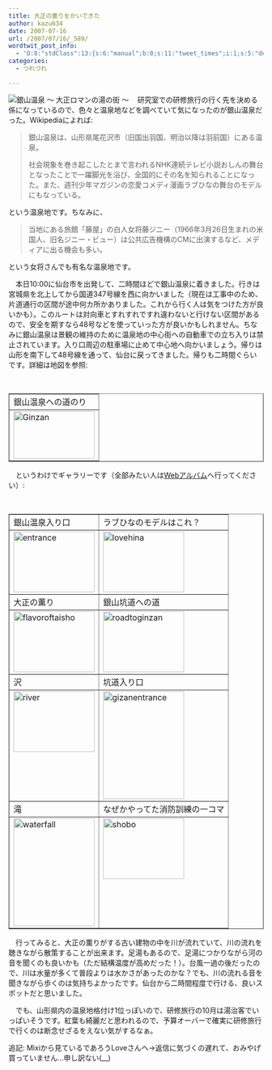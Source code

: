 ```yaml
---
title: 大正の薫りをかいできた
author: kazu634
date: 2007-07-16
url: /2007/07/16/_589/
wordtwit_post_info:
  - 'O:8:"stdClass":13:{s:6:"manual";b:0;s:11:"tweet_times";i:1;s:5:"delay";i:0;s:7:"enabled";i:1;s:10:"separation";s:2:"60";s:7:"version";s:3:"3.7";s:14:"tweet_template";b:0;s:6:"status";i:2;s:6:"result";a:0:{}s:13:"tweet_counter";i:2;s:13:"tweet_log_ids";a:1:{i:0;i:3057;}s:9:"hash_tags";a:0:{}s:8:"accounts";a:1:{i:0;s:7:"kazu634";}}'
categories:
  - つれづれ

---
```

<div class="section">
<p>
<a href="http://www.ginzanonsen.jp/" onclick="__gaTracker('send', 'event', 'outbound-article', 'http://www.ginzanonsen.jp/', '');" target="_blank"><img align="left" alt="銀山温泉 ～ 大正ロマンの湯の街 ～" src="http://img.simpleapi.net/small/http://www.ginzanonsen.jp/" border="0" /></a>
</p>
  
<p>
    　研究室での研修旅行の行く先を決める係になっているので、色々と温泉地などを調べていて気になったのが銀山温泉だった。Wikipediaによれば:
</p>
  
<blockquote>
<p>
      銀山温泉は、山形県尾花沢市（旧国出羽国、明治以降は羽前国）にある温泉。
</p>
    
<p>
      社会現象を巻き起こしたとまで言われるNHK連続テレビ小説おしんの舞台となったことで一躍脚光を浴び、全国的にその名を知られることになった。また、週刊少年マガジンの恋愛コメディ漫画ラブひなの舞台のモデルにもなっている。
</p>
</blockquote>
  
<p>
    という温泉地です。ちなみに、<br /> 
    
<blockquote>
<p>
        当地にある旅館「藤屋」の白人女将藤ジニー（1966年3月26日生まれの米国人、旧名ジニー・ビュー）は公共広告機構のCMに出演するなど、メディアに出る機会も多い。
</p>
</blockquote>
    
<p>
      という女将さんでも有名な温泉地です。
</p>
    
<p>
      　本日10:00に仙台市を出発して、二時間ほどで銀山温泉に着きました。行きは宮城県を北上してから国道347号線を西に向かいました（現在は工事中のため、片道通行の区間が途中何カ所かありました。これから行く人は気をつけた方が良いかも）。このルートは対向車とすれすれですれ違わないと行けない区間があるので、安全を期すなら48号などを使っていった方が良いかもしれません。ちなみに銀山温泉は景観の維持のために温泉地の中心街への自動車での立ち入りは禁止されています。入り口周辺の駐車場に止めて中心地へ向かいましょう。帰りは山形を南下して48号線を通って、仙台に戻ってきました。帰りも二時間ぐらいです。詳細は地図を参照:
</p>
    
<p>
<center>
<br /> 
        
<table cellspacing="0" cellpadding="2" border="1">
<tr valign="top">
<td>
              銀山温泉への道のり
</td>
</tr>
          
<tr valign="top">
<td>
<a href="http://maps.google.co.jp/maps?f=q&hl=ja&q=http://www.k3.dion.ne.jp/%7Esimoom/20070716.kml&ie=UTF8&z=12&om=1" onclick="__gaTracker('send', 'event', 'outbound-article', 'http://maps.google.co.jp/maps?f=q&hl=ja&q=http://www.k3.dion.ne.jp/%7Esimoom/20070716.kml&ie=UTF8&z=12&om=1', '');" target="_blank"><img width="160" alt="Ginzan" src="http://image.blog.livedoor.jp/simoom634/imgs/7/c/7ce5b0cd-s.jpg" height="94" border="0" /></a>
</td>
</tr>
</table>
        
<p>
</center> 
          
<p>
            　というわけでギャラリーです（全部みたい人は<a href="http://picasaweb.google.com/simoom634/Ginzan" onclick="__gaTracker('send', 'event', 'outbound-article', 'http://picasaweb.google.com/simoom634/Ginzan', 'Webアルバム');" target="blank">Webアルバム</a>へ行ってください）:
</p>
          
<p>
<center>
<br /> 
              
<table cellspacing="0" cellpadding="2" border="1">
<tr valign="top">
<td>
                    銀山温泉入り口
</td>
                  
<td>
                    ラブひなのモデルはこれ？
</td>
</tr>
                
<tr valign="top">
<td>
<a href="http://image.blog.livedoor.jp/simoom634/imgs/b/b/bb8b7d70.JPG" onclick="__gaTracker('send', 'event', 'outbound-article', 'http://image.blog.livedoor.jp/simoom634/imgs/b/b/bb8b7d70.JPG', '');" target="_blank"><img width="160" alt="entrance" src="http://image.blog.livedoor.jp/simoom634/imgs/b/b/bb8b7d70-s.JPG" height="120" border="0" /></a>
</td>
                  
<td>
<a href="http://image.blog.livedoor.jp/simoom634/imgs/9/1/91ddb717.JPG" onclick="__gaTracker('send', 'event', 'outbound-article', 'http://image.blog.livedoor.jp/simoom634/imgs/9/1/91ddb717.JPG', '');" target="_blank"><img width="160" alt="lovehina" src="http://image.blog.livedoor.jp/simoom634/imgs/9/1/91ddb717-s.JPG" height="120" border="0" /></a>
</td>
</tr>
                
<tr valign="top">
<td>
                    大正の薫り
</td>
                  
<td>
                    銀山坑道への道
</td>
</tr>
                
<tr valign="top">
<td>
<a href="http://image.blog.livedoor.jp/simoom634/imgs/6/3/63c6435a.JPG" onclick="__gaTracker('send', 'event', 'outbound-article', 'http://image.blog.livedoor.jp/simoom634/imgs/6/3/63c6435a.JPG', '');" target="_blank"><img width="160" alt="flavoroftaisho" src="http://image.blog.livedoor.jp/simoom634/imgs/6/3/63c6435a-s.JPG" height="120" border="0" /></a>
</td>
                  
<td>
<a href="http://image.blog.livedoor.jp/simoom634/imgs/9/8/9887fa4e.JPG" onclick="__gaTracker('send', 'event', 'outbound-article', 'http://image.blog.livedoor.jp/simoom634/imgs/9/8/9887fa4e.JPG', '');" target="_blank"><img width="160" alt="roadtoginzan" src="http://image.blog.livedoor.jp/simoom634/imgs/9/8/9887fa4e-s.JPG" height="120" border="0" /></a>
</td>
</tr>
                
<tr valign="top">
<td>
                    沢
</td>
                  
<td>
                    坑道入り口
</td>
</tr>
                
<tr valign="top">
<td>
<a href="http://image.blog.livedoor.jp/simoom634/imgs/f/a/fabb8058.JPG" onclick="__gaTracker('send', 'event', 'outbound-article', 'http://image.blog.livedoor.jp/simoom634/imgs/f/a/fabb8058.JPG', '');" target="_blank"><img width="160" alt="river" src="http://image.blog.livedoor.jp/simoom634/imgs/f/a/fabb8058-s.JPG" height="120" border="0" /></a>
</td>
                  
<td>
<a href="http://image.blog.livedoor.jp/simoom634/imgs/7/7/77dbc264.JPG" onclick="__gaTracker('send', 'event', 'outbound-article', 'http://image.blog.livedoor.jp/simoom634/imgs/7/7/77dbc264.JPG', '');" target="_blank"><img width="160" alt="gizanentrance" src="http://image.blog.livedoor.jp/simoom634/imgs/7/7/77dbc264-s.JPG" height="213" border="0" /></a>
</td>
</tr>
                
<tr valign="top">
<td>
                    滝
</td>
                  
<td>
                    なぜかやってた消防訓練の一コマ
</td>
</tr>
                
<tr valign="top">
<td>
<a href="http://image.blog.livedoor.jp/simoom634/imgs/2/a/2a163eb7.JPG" onclick="__gaTracker('send', 'event', 'outbound-article', 'http://image.blog.livedoor.jp/simoom634/imgs/2/a/2a163eb7.JPG', '');" target="_blank"><img width="160" alt="waterfall" src="http://image.blog.livedoor.jp/simoom634/imgs/2/a/2a163eb7-s.JPG" height="213" border="0" /></a>
</td>
                  
<td>
<a href="http://image.blog.livedoor.jp/simoom634/imgs/d/2/d268b577.JPG" onclick="__gaTracker('send', 'event', 'outbound-article', 'http://image.blog.livedoor.jp/simoom634/imgs/d/2/d268b577.JPG', '');" target="_blank"><img width="160" alt="shobo" src="http://image.blog.livedoor.jp/simoom634/imgs/d/2/d268b577-s.JPG" height="120" border="0" /></a>
</td>
</tr>
</table>
              
<p>
</center> 
                
<p>
                  　行ってみると、大正の薫りがする古い建物の中を川が流れていて、川の流れを聴きながら散策することが出来ます。足湯もあるので、足湯につかりながら河の音を聞くのも良いかも（ただ結構温度が高めだった！）。台風一過の後だったので、川は水量が多くて普段よりは水かさがあったのかな？でも、川の流れる音を聞きながら歩くのは気持ちよかったです。仙台から二時間程度で行ける、良いスポットだと思いました。
</p>
                
<p>
                  　でも、山形県内の温泉地格付け1位っぽいので、研修旅行の10月は湯治客でいっぱいそうです。紅葉も綺麗だと思われるので、予算オーバーで確実に研修旅行で行くのは断念せざるをえない気がするなぁ。
</p>
</p>
              
<p>
                追記: Mixiから見ているであろうLoveさんへ→返信に気づくの遅れて、おみやげ買っていません…申し訳ない(__)
</p></div>